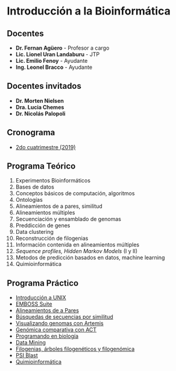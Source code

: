 # Introducción a la Bioinformática

## Docentes
- **Dr. Fernan Agüero** - Profesor a cargo
- **Lic. Lionel Uran Landaburu** - JTP
- **Lic. Emilio Fenoy** - Ayudante
- **Ing. Leonel Bracco** - Ayudante

## Docentes invitados
- **Dr. Morten Nielsen**
- **Dra. Lucia Chemes**
- **Dr. Nicolás Palopoli**

## Cronograma
- [2do cuatrimestre (2019)](Cronograma%202-2019.pdf)

## Programa Teórico

1. Experimentos Bioinformáticos
2. Bases de datos
3. Conceptos básicos de computación, algoritmos
4. Ontologías
5. Alineamientos de a pares, similitud
6. Alineamientos múltiples
7. Secuenciación y ensamblado de genomas
8. Preddicción de genes
9. Data clustering
10. Reconstrucción de filogenias
11. Información contenida en alineamientos múltiples
12. *Sequence profiles, Hidden Markov Models* (I y II)
13. Metodos de predicción basados en datos, machine learning
14. Quimioinformática

## Programa Práctico

- [Introducción a UNIX](TPs/Unix/TP.md)
- [EMBOSS Suite](TPs/EMBOSS/TP.md)
- [Alineamientos de a Pares](#)
- [Búsquedas de secuencias por similitud](#)
- [Visualizando genomas con Artemis](TPs/Artemis/TP.md)
- [Genómica comparativa con ACT](TPs/Genomica-Comparativa/TP.md)
- [Programando en biología](TPs/IntroR/TP.md)
- [Data Mining](TPs/DataMining/TP.md)
- [Filogenias, árboles filogenéticos y filogenómica](#)
- [PSI Blast](#)
- [Quimioinformática](TPs/Quimioinfo/TP.md)

